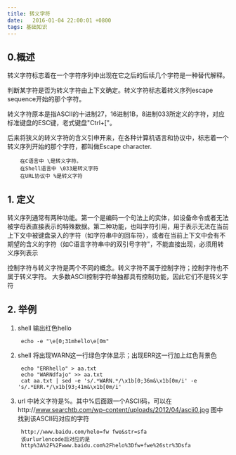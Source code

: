 ```yaml
---
title: 转义字符
date:   2016-01-04 22:00:01 +0800
tags: 基础知识
---
```

## 0.概述

转义字符标志着在一个字符序列中出现在它之后的后续几个字符是一种替代解释。

判断某字符是否为转义字符由上下文确定。转义字符标志着转义序列escape sequence开始的那个字符。

转义字符原本是指ASCII的十进制27，16进制1B，8进制033所定义的字符，对应标准键盘的ESC键，老式键盘"Ctrl+["。

后来将狭义的转义字符的含义引申开来，在各种计算机语言和协议中，标志着一个转义序列开始的那个字符，都叫做Escape character.

        在C语言中 \是转义字符。
        在Shell语言中 \033是转义字符
        在URL协议中 %是转义字符

## 1. 定义
转义序列通常有两种功能。第一个是编码一个句法上的实体，如设备命令或者无法被字母表直接表示的特殊数据。第二种功能，也叫字符引用，用于表示无法在当前上下文中被键盘录入的字符（如字符串中的回车符），或者在当前上下文中会有不期望的含义的字符（如C语言字符串中的双引号字符"，不能直接出现，必须用转义序列表示

控制字符与转义字符是两个不同的概念。转义字符不属于控制字符；控制字符也不属于转义字符。
大多数ASCII控制字符单独都具有控制功能，因此它们不是转义字符


## 2. 举例
1. shell 输出红色hello

        echo -e "\e[0;31mhello\e[0m"

2. shell 将出现WARN这一行绿色字体显示；出现ERR这一行加上红色背景色

        echo "ERRhello" > aa.txt
        echo "WARNdfajo" >> aa.txt
        cat aa.txt | sed -e 's/.*WARN.*/\x1b[0;36m&\x1b[0m/i' -e 's/.*ERR.*/\x1b[93;41m&\x1b[0m/i'

3. url 中转义字符是%。其中%后面跟一个ASCII码，可以在http://www.searchtb.com/wp-content/uploads/2012/04/ascii0.jpg 图中找到该ASCII码对应的字符

        http://www.baidu.com/helo=fw fwe&str=sfa
        该urlurlencode后对应的是
        http%3A%2F%2Fwww.baidu.com%2Fhelo%3Dfw+fwe%26str%3Dsfa
